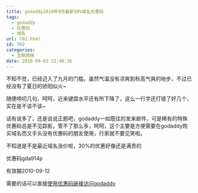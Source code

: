 ```yaml
---
title: godaddy2010年9月最新30%域名优惠码
tags:
  - godaddy
  - 优惠码
  - 域名
url: 702.html
id: 702
categories:
  - 互联网络
date: 2010-09-03 22:40:36
---
```


不知不觉，已经迈入了九月的门槛，虽然气温没有凉爽到秋高气爽的地步，不过已经没有了夏日的骄阳似火~  

随便唠叨几句，呵呵，近来键盘水平还有所下降了，这么一行字还打错了好几个，实在是不该不该~  

话有说多了，还是说说正题吧，godaddy一如既往的发来邮件，可是稀有的特殊优惠码总是不见踪影，管不了那么多，呵呵，这个主要是方便需要在godaddy购买域名而又手头没有优惠码的朋友使用，行家就不要见笑啦。  

不知道是不是最近域名涨价啦，30%的优惠好像还是满贵的  

优惠码gda914p  

有效期2010-09-12  

需要的话可以直接[使用优惠码链接访问godaddy](https://www.godaddy.com/?qb=expresssearch&isc=gda914p)